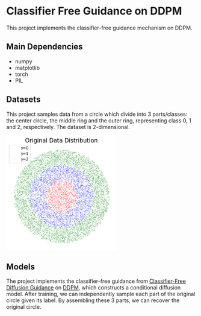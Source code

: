 # Classifier Free Guidance on DDPM

This project implements the classifier-free guidance mechanism on DDPM.

## Main Dependencies

- numpy
- matplotlib
- torch
- PIL

## Datasets

This project samples data from a circle which divide into 3 parts/classes: the center circle, the middle ring and the outer ring, representing class 0, 1 and 2, respectively. The dataset is 2-dimensional. 

![data](assets/data.png)

## Models

The project implements the classifier-free guidance from [Classifier-Free Diffusion Guidance](https://arxiv.org/pdf/2207.12598.pdf) on [DDPM](https://arxiv.org/pdf/2006.11239.pdf), which constructs a conditional diffusion model. After training, we can independently sample each part of the original circle given its label. By assembling these 3 parts, we can recover the original circle.